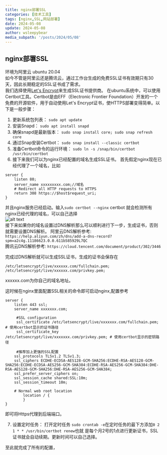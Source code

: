 ```yaml
---
title: nginx部署SSL
categories: [技术工具]
tags: [nginx,SSL,网站部署]
date: 2024-05-08
update: 2024-05-08
author: wsleepybear
media_subpath: '/posts/2024/05/08'
---
```




## nginx部署SSL
环境为阿里云 ubuntu 20.04  
如今不管是阿里云还是腾讯云，通过工作台生成的免费SSL证书有效期只有30天，因此长期稳定的SSL证书成了需求。  
我们选择使用[Let's Encrypt](https://letsencrypt.org/)来生成SSL证书提供商。
在ubuntu系统中，可以使用Certbot工具。Certbot是由EFF（Electronic Frontier Foundation）开发的一个免费的开源软件，用于自动使用Let's Encrypt证书，使HTTPS部署变得简单。以下是一般步骤：
1. 更新系统包列表：
   ``sudo apt update``
2. 安装Snapd：
   ``sudo apt install snapd``
3. 确保snapd是最新版本：
   ``sudo snap install core; sudo snap refresh core``
4. 通过Snap安装Certbot：
   ``sudo snap install --classic certbot``
5. 准备Certbot命令的运行环境：
   ``sudo ln -s /snap/bin/certbot /usr/bin/certbot``
6. 接下来我们可以为nginx已经配置的域名生成SSL证书。
   首先假定nginx现在已经代理了一个域名，比如
```nginx
server {
    listen 80;
    server_name xxxxxxxxx.com;//域名
    # Redirect all HTTP requests to HTTPS
    return 308 https://$host$request_uri;
}
```
并且nginx服务已经启动。输入``sudo certbot --nginx``
certbot 就会检测所有nginx已经代理的域名，可以自己选择  
![alt text](certbotnginx域名选择.png)  
接下来如果你的域名设置过DNS解析那么可以顺利进行下一步，生成证书，否则就需要设置DNS解析。
阿里云DNS解析参考:
``https://help.aliyun.com/zh/dns/add-a-dns-record?spm=a2c4g.11186623.0.0.611b585929L7QC``  
腾讯云DNS解析参考:
``https://cloud.tencent.com/document/product/302/3446``

完成过DNS解析就可以生成SSL证书，生成的证书会保存在
```
/etc/letsencrypt/live/xxxxxx.com/fullchain.pem; 
/etc/letsencrypt/live/xxxxxx.com/privkey.pem;
``` 
xxxxxx.com为你自己的域名地址。

这时候在nginx里面配置SSL相关的命令即可启动nginx,配置参考
```nginx
server {
    listen 443 ssl;
    server_name xxxxxxx.com;

     #SSL configuration
     ssl_certificate /etc/letsencrypt/live/xxxxxxx.com/fullchain.pem; # 使用certbot显示的证书路径
     ssl_certificate_key /etc/letsencrypt/live/xxxxxxx.com/privkey.pem; # 使用certbot显示的密钥路径

     #推荐加上更强的SSL配置
    ssl_protocols TLSv1.2 TLSv1.3;
    ssl_ciphers ECDHE-ECDSA-AES128-GCM-SHA256:ECDHE-RSA-AES128-GCM-SHA256:ECDHE-ECDSA-AES256-GCM-SHA384:ECDHE-RSA-AES256-GCM-SHA384:DHE-RSA-AES128-GCM-SHA256:DHE-RSA-AES256-GCM-SHA384;
    ssl_prefer_server_ciphers on;
    ssl_session_cache shared:SSL:10m;
    ssl_session_timeout 10m;

    # Normal web root location
        location / {
        }
}
```
即可将Https代理到后端端口。


7. 设置定时任务：
   打开定时任务
   ``sudo crontab -e``在定时任务的最下方添加``0 2 1 * * /usr/bin/certbot renew``也就 是每个月2号的1点进行更新证书，SSL证书就会自动续期。更新时间可以自己选择。    

至此就完成了所有的配置，
 